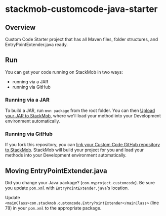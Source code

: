 stackmob-customcode-java-starter
================================

## Overview

Custom Code Starter project that has all Maven files, folder structures, and EntryPointExtender.java ready.  

## Run

You can get your code running on StackMob in two ways:

* running via a JAR
* running via GitHub

### Running via a JAR

To build a JAR, run `mvn package` from the root folder.  You can then <a href="https://dashboard.stackmob.com/module/customcode/upload" target="_blank">Upload your JAR to StackMob</a>, where we'll load your method into your Development environment automatically.

### Running via GitHub

If you fork this repository, you can <a href="https://dashboard.stackmob.com/module/customcode/upload_github" target="_blank">link your Custom Code GitHub repository to StackMob</a>.  StackMob will build your project for you and load your methods into your Development environment automatically.

## Moving EntryPointExtender.java

Did you change your Java package? (`com.myproject.customcode`).   Be sure you update `pom.xml` with `EntryPointExtender.java`'s location.

Update `<mainClass>com.stackmob.customcode.EntryPointExtender</mainClass>`  (line 78) in your `pom.xml` to the appropriate package.
